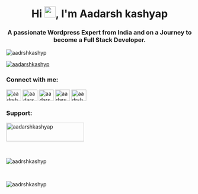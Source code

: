 <h1 align="center">Hi <img loading="lazy" src="https://aadarshkashyap.pw/wp-content/uploads/2021/05/waving_hand.gif" width="30" height="30">, I'm Aadarsh kashyap</h1>
<h3 align="center">A passionate Wordpress Expert from India and on a Journey to become a Full Stack Developer.</h3>

<p align="left"> <img src="https://komarev.com/ghpvc/?username=aadrshkashyp&label=Profile%20views&color=0e75b6&style=flat" alt="aadrshkashyp" /> </p>

<p align="left"> <a href="https://twitter.com/aadarshkashyp" target="blank"><img src="https://img.shields.io/twitter/follow/aadarshkashyp?logo=twitter&style=for-the-badge" alt="aadarshkashyp" /></a> </p>

<h3 align="left">Connect with me:</h3>
<p align="left">
<a href="https://codepen.io/aadrshkashyp" target="blank"><img align="center" src="https://raw.githubusercontent.com/rahuldkjain/github-profile-readme-generator/master/src/images/icons/Social/codepen.svg" alt="aadrshkashyp" height="30" width="40" /></a>
<a href="https://twitter.com/aadarshkashyp" target="blank"><img align="center" src="https://raw.githubusercontent.com/rahuldkjain/github-profile-readme-generator/master/src/images/icons/Social/twitter.svg" alt="aadarshkashyp" height="30" width="40" /></a>
<a href="https://linkedin.com/in/aadarshkashyp" target="blank"><img align="center" src="https://raw.githubusercontent.com/rahuldkjain/github-profile-readme-generator/master/src/images/icons/Social/linked-in-alt.svg" alt="aadarshkashyp" height="30" width="40" /></a>
<a href="https://fb.com/aadarshkashyp" target="blank"><img align="center" src="https://raw.githubusercontent.com/rahuldkjain/github-profile-readme-generator/master/src/images/icons/Social/facebook.svg" alt="aadarshkashyp" height="30" width="40" /></a>
<a href="https://instagram.com/aadrshkashyp" target="blank"><img align="center" src="https://raw.githubusercontent.com/rahuldkjain/github-profile-readme-generator/master/src/images/icons/Social/instagram.svg" alt="aadrshkashyp" height="30" width="40" /></a>
</p>

<h3 align="left">Support:</h3>

<p><a href="https://www.buymeacoffee.com/aadarshkashyap"> <img align="center" src="https://cdn.buymeacoffee.com/buttons/v2/default-yellow.png" height="50" width="210" alt="aadarshkashyap" /></a></p><br>

<p><img align="center" src="https://github-readme-stats.vercel.app/api?username=aadrshkashyp&show_icons=true&locale=en" alt="aadrshkashyp" /></p><br>

<p><img align="center" src="https://github-readme-streak-stats.herokuapp.com/?user=aadrshkashyp&" alt="aadrshkashyp" /></p>
